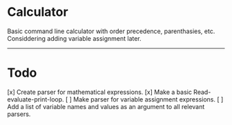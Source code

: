 # Calculator
Basic command line calculator with order precedence, parenthasies, etc. 
Considdering adding variable assignment later.

---
# Todo

[x] Create parser for mathematical expressions.
[x] Make a basic Read-evaluate-print-loop.
[ ] Make parser for variable assignment expressions.
[ ] Add a list of variable names and values as an argument to all relevant parsers.

